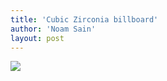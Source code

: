 ```yaml
---
title: 'Cubic Zirconia billboard'
author: 'Noam Sain'
layout: post
---
```


[![](http://2.bp.blogspot.com/_8aN4krk1nsk/S233hDXKEFI/AAAAAAAAAW8/jOm18wqamAM/s400/image-8.jpg)](http://2.bp.blogspot.com/_8aN4krk1nsk/S233hDXKEFI/AAAAAAAAAW8/jOm18wqamAM/s1600-h/image-8.jpg)